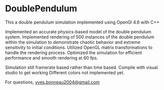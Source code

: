 # DoublePendulum

This a double pendulum simulation implemented using OpenGl 4.6 with C++

Implemented an accurate physics-based model of the double pendulum system.
Implemented rendering of 500 instances of the double pendulum within the simulation to demonstrate chaotic behavior and extreme sensitivity to initial conditions.
Utilized OpenGL matrix transformations to handle the rendering process.
Optimized the simulation for efficient performance and smooth rendering at 60 fps.

Simulation still framerate based rather than time based.
Compile with visual studio to get working
Different colors not implemented yet.

For questions, yves.bonneau2004@gmail.com
